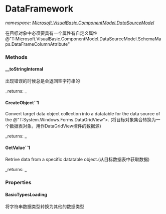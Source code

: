 ﻿
# DataFramework
_namespace: [Microsoft.VisualBasic.ComponentModel.DataSourceModel](N-Microsoft.VisualBasic.ComponentModel.DataSourceModel.md)_

在目标对象中必须要具有一个属性有自定义属性@"T:Microsoft.VisualBasic.ComponentModel.DataSourceModel.SchemaMaps.DataFrameColumnAttribute"

### Methods

#### __toStringInternal
出现错误的时候总是会返回空字符串的

_returns: _
#### CreateObject``1
Convert target data object collection into a datatable for the data source of the @"T:System.Windows.Forms.DataGridView">.
 (将目标对象集合转换为一个数据表对象，用作DataGridView控件的数据源)

_returns: _
#### GetValue``1
Retrive data from a specific datatable object.(从目标数据表中获取数据)

_returns: _


### Properties

#### BasicTypesLoading
将字符串数据类型转换为其他的数据类型

